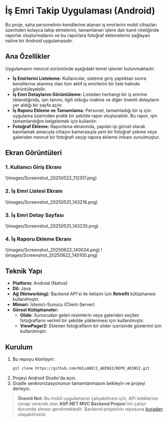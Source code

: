 # İş Emri Takip Uygulaması (Android)

Bu proje, saha personelinin kendilerine atanan iş emirlerini mobil cihazları üzerinden kolayca takip etmelerini, tamamlanan işlere dair kanıt niteliğinde raporlar oluşturmalarını ve bu raporlara fotoğraf eklemelerini sağlayan native bir Android uygulamasıdır.

## Ana Özellikler

Uygulamanın mevcut sürümünde aşağıdaki temel işlevler bulunmaktadır:

*   **İş Emirlerini Listeleme:** Kullanıcılar, sisteme giriş yaptıktan sonra kendilerine atanmış olan tüm aktif iş emirlerini bir liste halinde görüntüleyebilir.
*   **İş Emri Detaylarını Görüntüleme:** Listeden herhangi bir iş emrine tıklandığında, işin tanımı, ilgili olduğu makine ve diğer önemli detayların yer aldığı bir sayfa açılır.
*   **İş Raporu Ekleme ve Tamamlama:** Personel, tamamladığı bir iş için uygulama üzerinden pratik bir şekilde rapor oluşturabilir. Bu rapor, işin tamamlandığını belgelemek için kullanılır.
*   **Fotoğraf Ekleme:** Raporlama ekranında, yapılan işi görsel olarak kanıtlamak amacıyla cihazın kamerasıyla yeni bir fotoğraf çekme veya galeriden mevcut bir fotoğrafı seçip rapora ekleme imkanı sunulmuştur.

## Ekran Görüntüleri

### 1. Kullanıcı Giriş Ekranı
!(images/Screenshot_20250522_112317.png)

### 2. İş Emri Listesi Ekranı
!(images/Screenshot_20250531_143216.png)

### 3. İş Emri Detay Sayfası
!(images/Screenshot_20250531_143235.png)

### 4. İş Raporu Ekleme Ekranı
!(images/Screenshot_20250622_140034.png)
!(images/Screenshot_20250622_140100.png)

## Teknik Yapı

*   **Platform:** Android (Native)
*   **Dil:** Java
*   **Ağ (Networking):** Backend API'si ile iletişim için **Retrofit** kütüphanesi kullanılmıştır.
*   **Mimari:** İstemci-Sunucu (Client-Server)
*   **Görsel Kütüphaneler:**
    *   **Glide:** Sunucudan gelen resimlerin veya galeriden seçilen fotoğrafların verimli bir şekilde yüklenmesi için kullanılmıştır.
    *   **ViewPager2:** Eklenen fotoğrafların bir slider içerisinde gösterimi için kullanılmıştır.

## Kurulum

1.  Bu repoyu klonlayın:
    ```bash
    git clone https://github.com/KULLANICI_ADINIZ/REPO_ADINIZ.git
    ```
2.  Projeyi Android Studio'da açın.
3.  Gradle senkronizasyonunun tamamlanmasını bekleyin ve projeyi derleyin.

> **Önemli Not:** Bu mobil uygulamanın çalışabilmesi için, API isteklerine cevap verecek olan **ASP.NET MVC Backend Projesi**'nin çalışır durumda olması gerekmektedir. Backend projesinin reposuna [buradan]([BACKEND_PROJESININ_GITHUB_LINKINI_BURAYA_EKLEYIN]) ulaşabilirsiniz.
